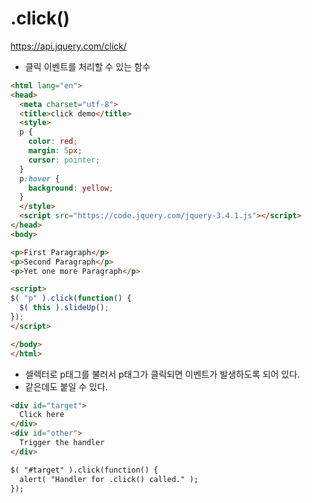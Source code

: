 # .click()
https://api.jquery.com/click/

- 클릭 이벤트를 처리할 수 있는 함수

```HTML
<html lang="en">
<head>
  <meta charset="utf-8">
  <title>click demo</title>
  <style>
  p {
    color: red;
    margin: 5px;
    cursor: pointer;
  }
  p:hover {
    background: yellow;
  }
  </style>
  <script src="https://code.jquery.com/jquery-3.4.1.js"></script>
</head>
<body>

<p>First Paragraph</p>
<p>Second Paragraph</p>
<p>Yet one more Paragraph</p>

<script>
$( "p" ).click(function() {
  $( this ).slideUp();
});
</script>

</body>
</html>
```

- 셀렉터로 p태그를 불러서 p태그가 클릭되면 이벤트가 발생하도록 되어 있다.
- <div> 같은데도 붙일 수 있다.
```HTML
<div id="target">
  Click here
</div>
<div id="other">
  Trigger the handler
</div>

$( "#target" ).click(function() {
  alert( "Handler for .click() called." );
});
```

